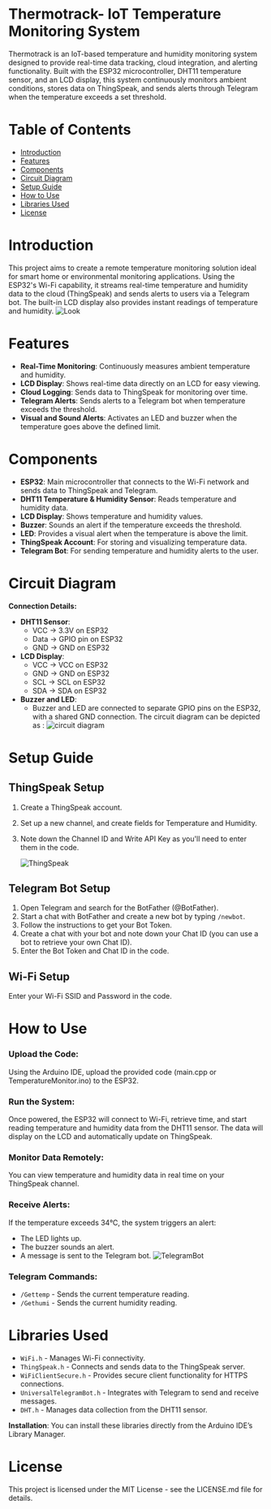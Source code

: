 # Thermotrack- IoT Temperature Monitoring System 

Thermotrack is an IoT-based temperature and humidity monitoring system designed to provide real-time data tracking, cloud integration, and alerting functionality. Built with the ESP32 microcontroller, DHT11 temperature sensor, and an LCD display, this system continuously monitors ambient conditions, stores data on ThingSpeak, and sends alerts through Telegram when the temperature exceeds a set threshold.

# Table of Contents

- [Introduction](#introduction)
- [Features](#features)
- [Components](#components)
- [Circuit Diagram](#circuit-diagram)
- [Setup Guide](#setup-guide)
- [How to Use](#how-to-use)
- [Libraries Used](#libraries-used)
- [License](#license)

# Introduction

This project aims to create a remote temperature monitoring solution ideal for smart home or environmental monitoring applications. Using the ESP32's Wi-Fi capability, it streams real-time temperature and humidity data to the cloud (ThingSpeak) and sends alerts to users via a Telegram bot. The built-in LCD display also provides instant readings of temperature and humidity.
![Look](https://github.com/user-attachments/assets/920ba5e2-f2f9-4361-a98d-e2d93d6e4e8a)


# Features

- **Real-Time Monitoring**: Continuously measures ambient temperature and humidity.
- **LCD Display**: Shows real-time data directly on an LCD for easy viewing.
- **Cloud Logging**: Sends data to ThingSpeak for monitoring over time.
- **Telegram Alerts**: Sends alerts to a Telegram bot when temperature exceeds the threshold.
- **Visual and Sound Alerts**: Activates an LED and buzzer when the temperature goes above the defined limit.

# Components

- **ESP32**: Main microcontroller that connects to the Wi-Fi network and sends data to ThingSpeak and Telegram.
- **DHT11 Temperature & Humidity Sensor**: Reads temperature and humidity data.
- **LCD Display**: Shows temperature and humidity values.
- **Buzzer**: Sounds an alert if the temperature exceeds the threshold.
- **LED**: Provides a visual alert when the temperature is above the limit.
- **ThingSpeak Account**: For storing and visualizing temperature data.
- **Telegram Bot**: For sending temperature and humidity alerts to the user.

# Circuit Diagram

**Connection Details:**

- **DHT11 Sensor**:
  - VCC -> 3.3V on ESP32
  - Data -> GPIO pin on ESP32
  - GND -> GND on ESP32
- **LCD Display**:
  - VCC -> VCC on ESP32
  - GND -> GND on ESP32
  - SCL -> SCL on ESP32
  - SDA -> SDA on ESP32
- **Buzzer and LED**:
  - Buzzer and LED are connected to separate GPIO pins on the ESP32, with a shared GND connection.
    The circuit diagram can be depicted as :
![circuit diagram](https://github.com/user-attachments/assets/a43efcdd-6e1f-430a-b82c-d794a80559ac)


# Setup Guide

## ThingSpeak Setup

1. Create a ThingSpeak account.
2. Set up a new channel, and create fields for Temperature and Humidity.
3. Note down the Channel ID and Write API Key as you'll need to enter them in the code.

   ![ThingSpeak](https://github.com/user-attachments/assets/d387abde-6721-4503-8530-27401b26fc40)


## Telegram Bot Setup

1. Open Telegram and search for the BotFather (@BotFather).
2. Start a chat with BotFather and create a new bot by typing `/newbot`.
3. Follow the instructions to get your Bot Token.
4. Create a chat with your bot and note down your Chat ID (you can use a bot to retrieve your own Chat ID).
5. Enter the Bot Token and Chat ID in the code.

## Wi-Fi Setup

Enter your Wi-Fi SSID and Password in the code.

# How to Use

### Upload the Code:
Using the Arduino IDE, upload the provided code (main.cpp or TemperatureMonitor.ino) to the ESP32.

### Run the System:
Once powered, the ESP32 will connect to Wi-Fi, retrieve time, and start reading temperature and humidity data from the DHT11 sensor. The data will display on the LCD and automatically update on ThingSpeak.

### Monitor Data Remotely:
You can view temperature and humidity data in real time on your ThingSpeak channel.

### Receive Alerts:
If the temperature exceeds 34°C, the system triggers an alert:
- The LED lights up.
- The buzzer sounds an alert.
- A message is sent to the Telegram bot.
  ![TelegramBot](https://github.com/user-attachments/assets/6d2ac8b6-6b79-424a-8b88-4b8d2e796557)


### Telegram Commands:
- `/Gettemp` - Sends the current temperature reading.
- `/Gethumi` - Sends the current humidity reading.

# Libraries Used

- `WiFi.h` - Manages Wi-Fi connectivity.
- `ThingSpeak.h` - Connects and sends data to the ThingSpeak server.
- `WiFiClientSecure.h` - Provides secure client functionality for HTTPS connections.
- `UniversalTelegramBot.h` - Integrates with Telegram to send and receive messages.
- `DHT.h` - Manages data collection from the DHT11 sensor.

**Installation**: You can install these libraries directly from the Arduino IDE’s Library Manager.

# License

This project is licensed under the MIT License - see the LICENSE.md file for details.
